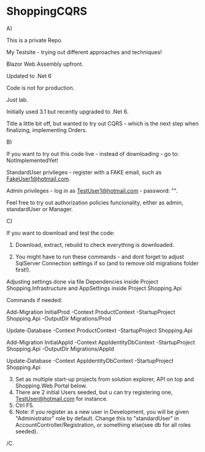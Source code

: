 # ShoppingCQRS

A)

This is a private Repo. 

My Testsite - trying out different approaches and techniques!

Blazor Web Assembly upfront. 

Updated to .Net 6

Code is not for production. 

Just lab.

Initially used 3.1 but recently upgraded to .Net 6.

Title a little bit off, but wanted to try out CQRS - which is the next step when finalizing, implementing Orders.


B)

If you want to try out this code live - instead of downloading - go to: NotImplementedYet!

StandardUser privileges - register with a FAKE email, such as FakeUser1@hotmail.com.

Admin privileges - log in as TestUser1@hotmail.com - password: "".

Feel free to try out authorization policies funcionality, either as admin, standardUser or Manager.

C)

If you want to download and test the code:

1. Download, extract, rebuild to check everything is downloaded.

2. You might have to run these commands - and dont forget to adjust SqlServer Connection settings if so (and to remove old migrations folder first!).

Adjusting settings done via file Dependencies inside Project Shopping.Infrastructure and AppSettings inside Project Shopping.Api

Commands if needed: 

Add-Migration InitialProd -Context ProductContext -StartupProject Shopping.Api -OutputDir Migrations/Prod

Update-Database -Context ProductContext -StartupProject Shopping.Api

Add-Migration InitialAppId -Context AppIdentityDbContext -StartupProject Shopping.Api -OutputDir Migrations/AppId

Update-Database -Context AppIdentityDbContext -StartupProject Shopping.Api


3. Set as multiple start-up projects from solution explorer, API on top and Shopping.Web.Portal below.
4. There are 2 initial Users seeded, but u can try registering one, TestUser@hotmail.com for instance.
5. Ctrl F5.
6. Note: if you register as a new user in Development, you will be given "Administrator" role by default. Change this to "standardUser" in AccountController/Registration,
   or something else(see db for all roles seeded).
  
  /C.
